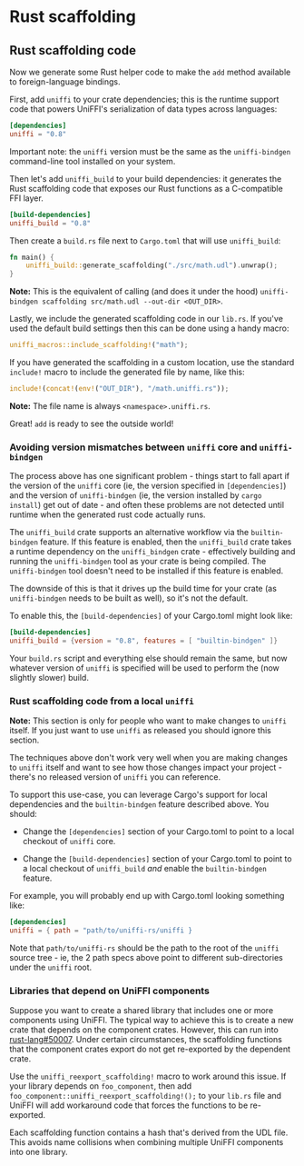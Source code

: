 # Rust scaffolding

## Rust scaffolding code

Now we generate some Rust helper code to make the `add` method available to foreign-language bindings.  

First, add `uniffi` to your crate dependencies; this is the runtime support code that powers UniFFI's serialization of data types across languages:

```toml
[dependencies]
uniffi = "0.8"
```

Important note: the `uniffi` version must be the same as the `uniffi-bindgen` command-line tool installed on your system.

Then let's add `uniffi_build` to your build dependencies: it generates the Rust scaffolding code that exposes our Rust functions as a C-compatible FFI layer.

```toml
[build-dependencies]
uniffi_build = "0.8"
```

Then create a `build.rs` file next to `Cargo.toml` that will use `uniffi_build`:

```rust
fn main() {
    uniffi_build::generate_scaffolding("./src/math.udl").unwrap();
}
```

**Note:** This is the equivalent of calling (and does it under the hood) `uniffi-bindgen scaffolding src/math.udl --out-dir <OUT_DIR>`.

Lastly, we include the generated scaffolding code in our `lib.rs`. If you've used the default build
settings then this can be done using a handy macro:

```rust
uniffi_macros::include_scaffolding!("math");
```

If you have generated the scaffolding in a custom location, use the standard `include!` macro
to include the generated file by name, like this:


```rust
include!(concat!(env!("OUT_DIR"), "/math.uniffi.rs"));
```

**Note:** The file name is always `<namespace>.uniffi.rs`.

Great! `add` is ready to see the outside world!

### Avoiding version mismatches between `uniffi` core and `uniffi-bindgen`

The process above has one significant problem - things start to fall apart if
the version of the `uniffi` core (ie, the version specified in `[dependencies]`)
and the version of `uniffi-bindgen` (ie, the version installed by
`cargo install`) get out of date - and often these problems are not detected
until runtime when the generated rust code actually runs.

The `uniffi_build` crate supports an alternative workflow via the
`builtin-bindgen` feature. If this feature is enabled, then the `uniffi_build`
crate takes a runtime dependency on the `uniffi_bindgen` crate - effectively
building and running the `uniffi-bindgen` tool as your crate is being compiled.
The `uniffi-bindgen` tool doesn't need to be installed if this feature is
enabled.

The downside of this is that it drives up the build time for your crate (as
`uniffi-bindgen` needs to be built as well), so it's not the default.

To enable this, the `[build-dependencies]` of your Cargo.toml might look like:
```toml
[build-dependencies]
uniffi_build = {version = "0.8", features = [ "builtin-bindgen" ]}
```
Your `build.rs` script and everything else should remain the same, but now
whatever version of `uniffi` is specified will be used to perform the (now
slightly slower) build.

### Rust scaffolding code from a local `uniffi`

**Note:** This section is only for people who want to make changes to `uniffi`
itself. If you just want to use `uniffi` as released you should ignore this
section.

The techniques above don't work very well when you are making changes to
`uniffi` itself and want to see how those changes impact your project - there's
no released version of `uniffi` you can reference.

To support this use-case, you can leverage Cargo's support for local
dependencies and the `builtin-bindgen` feature described above. You should:

* Change the `[dependencies]` section of your Cargo.toml to point to a local
  checkout of `uniffi` core.

* Change the `[build-dependencies]` section of your Cargo.toml to point to a
  local checkout of `uniffi_build` *and* enable the `builtin-bindgen` feature.

For example, you will probably end up with Cargo.toml looking something like:

```toml
[dependencies]
uniffi = { path = "path/to/uniffi-rs/uniffi }
```

Note that `path/to/uniffi-rs` should be the path to the root of the `uniffi`
source tree - ie, the 2 path specs above point to different sub-directories
under the `uniffi` root.

### Libraries that depend on UniFFI components

Suppose you want to create a shared library that includes one or more
components using UniFFI. The typical way to achieve this is to create a new
crate that depends on the component crates.  However, this can run into
[rust-lang#50007](https://github.com/rust-lang/rust/issues/50007).  Under
certain circumstances, the scaffolding functions that the component crates
export do not get re-exported by the dependent crate.

Use the `uniffi_reexport_scaffolding!` macro to work around this issue.  If your
library depends on `foo_component`, then add
`foo_component::uniffi_reexport_scaffolding!();` to your `lib.rs` file and
UniFFI will add workaround code that forces the functions to be re-exported.

Each scaffolding function contains a hash that's derived from the UDL file.
This avoids name collisions when combining multiple UniFFI components into
one library.
